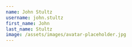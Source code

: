 ```yaml
---
name: John Stultz
username: john.stultz
first_name: John
last_name: Stultz
image: /assets/images/avatar-placeholder.jpg
---
```

